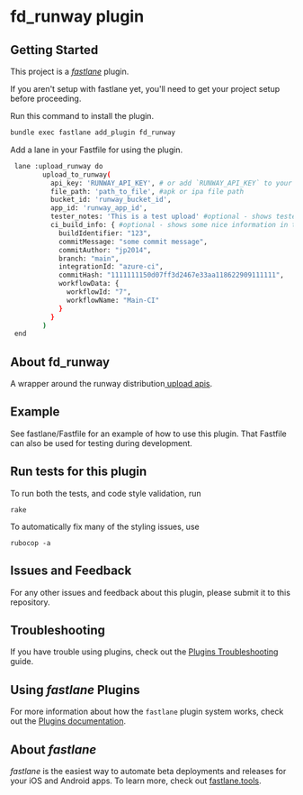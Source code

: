 # fd_runway plugin

## Getting Started

This project is a [_fastlane_](https://github.com/fastlane/fastlane) plugin.

If you aren't setup with fastlane yet, you'll need to get your project setup before proceeding.

Run this command to install the plugin.
```bash
bundle exec fastlane add_plugin fd_runway
```

Add a lane in your Fastfile for using the plugin.
```bash
 lane :upload_runway do
        upload_to_runway(
          api_key: 'RUNWAY_API_KEY', # or add `RUNWAY_API_KEY` to your environment
          file_path: 'path_to_file', #apk or ipa file path
          bucket_id: 'runway_bucket_id',
          app_id: 'runway_app_id',
          tester_notes: 'This is a test upload' #optional - shows tester notes in the Runway console
          ci_build_info: { #optional - shows some nice information in the Runway console
            buildIdentifier: "123",
            commitMessage: "some commit message",
            commitAuthor: "jp2014",
            branch: "main",
            integrationId: "azure-ci",
            commitHash: "1111111150d07ff3d2467e33aa118622909111111",
            workflowData: {
              workflowId: "7",
              workflowName: "Main-CI"
            }
          }
        )
 end
```


## About fd_runway

A wrapper around the runway distribution[ upload apis](https://api-docs.runway.team/#tag/buildDistro/operation/uploadBucketBuild).

## Example

See fastlane/Fastfile for an example of how to use this plugin. That Fastfile can also be used for testing during development.

## Run tests for this plugin

To run both the tests, and code style validation, run

```
rake
```

To automatically fix many of the styling issues, use
```
rubocop -a
```

## Issues and Feedback

For any other issues and feedback about this plugin, please submit it to this repository.

## Troubleshooting

If you have trouble using plugins, check out the [Plugins Troubleshooting](https://docs.fastlane.tools/plugins/plugins-troubleshooting/) guide.

## Using _fastlane_ Plugins

For more information about how the `fastlane` plugin system works, check out the [Plugins documentation](https://docs.fastlane.tools/plugins/create-plugin/).

## About _fastlane_

_fastlane_ is the easiest way to automate beta deployments and releases for your iOS and Android apps. To learn more, check out [fastlane.tools](https://fastlane.tools).
